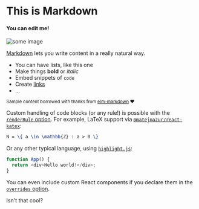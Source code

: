 # This is Markdown

#### You can edit me!

![some image](/Nazun_A.jpeg "Nazun A")

[Markdown](http://daringfireball.net/projects/markdown/) lets you write content in a really natural way.

- You can have lists, like this one
- Make things **bold** or _italic_
- Embed snippets of `code`
- Create [links](/)
- ...

<small>Sample content borrowed with thanks from [elm-markdown](http://elm-lang.org/examples/markdown) ❤️</small>

Custom handling of code blocks (or any rule!) is possible with the [`renderRule` option](https://github.com/quantizor/markdown-to-jsx#optionsrenderrule). For example, LaTeX support via [`@matejmazur/react-katex`](https://www.npmjs.com/package/@matejmazur/react-katex):

```latex
N = \{ a \in \mathbb{Z} : a > 0 \}
```

Or any other typical language, using [`highlight.js`](https://highlightjs.org/):

```javascript
function App() {
  return <div>Hello world!</div>;
}
```

You can even include custom React components if you declare them in the [`overrides` option](https://github.com/quantizor/markdown-to-jsx/blob/main/README.md#optionsoverrides---rendering-arbitrary-react-components).

<MyComponent>Isn't that cool?</MyComponent>
